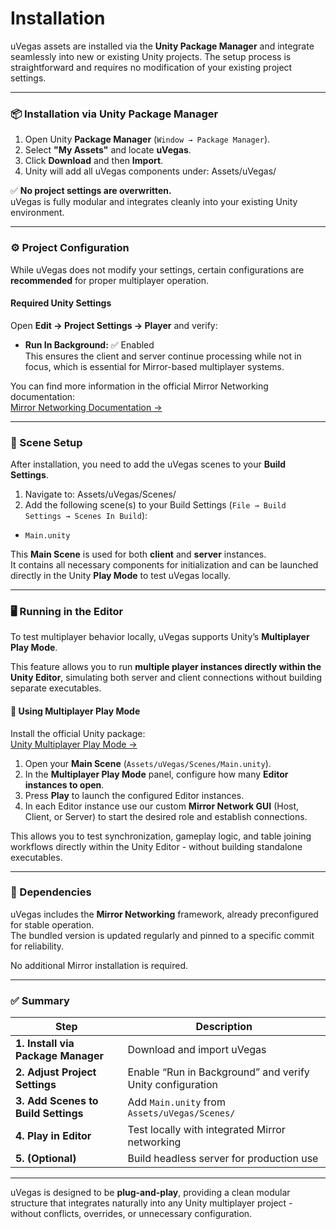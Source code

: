 # Installation

uVegas assets are installed via the **Unity Package Manager** and integrate seamlessly into new or existing Unity projects. The setup process is straightforward and requires no modification of your existing project settings.

***

### 📦 Installation via Unity Package Manager

1. Open Unity **Package Manager** (`Window → Package Manager`).
2. Select **"My Assets"** and locate **uVegas**.
3. Click **Download** and then **Import**.
4. Unity will add all uVegas components under: Assets/uVegas/

✅ **No project settings are overwritten.**\
uVegas is fully modular and integrates cleanly into your existing Unity environment.

***

### ⚙️ Project Configuration

While uVegas does not modify your settings, certain configurations are **recommended** for proper multiplayer operation.

#### Required Unity Settings

Open **Edit → Project Settings → Player** and verify:

* **Run In Background:** ✅ Enabled\
  This ensures the client and server continue processing while not in focus, which is essential for Mirror-based multiplayer systems.

You can find more information in the official Mirror Networking documentation:\
[Mirror Networking Documentation →](https://mirror-networking.gitbook.io/docs/)

***

### 🧩 Scene Setup

After installation, you need to add the uVegas scenes to your **Build Settings**.

1. Navigate to: Assets/uVegas/Scenes/
2. Add the following scene(s) to your Build Settings (`File → Build Settings → Scenes In Build`):

* `Main.unity`

This **Main Scene** is used for both **client** and **server** instances.\
It contains all necessary components for initialization and can be launched directly in the Unity **Play Mode** to test uVegas locally.

***

### 🖥️ Running in the Editor

To test multiplayer behavior locally, uVegas supports Unity’s **Multiplayer Play Mode**.

This feature allows you to run **multiple player instances directly within the Unity Editor**, simulating both server and client connections without building separate executables.

#### 🧪 Using Multiplayer Play Mode

Install the official Unity package:\
[Unity Multiplayer Play Mode →](https://docs.unity3d.com/Packages/com.unity.multiplayer.playmode@latest)

1. Open your **Main Scene** (`Assets/uVegas/Scenes/Main.unity`).
2. In the **Multiplayer Play Mode** panel, configure how many **Editor instances to open**.
3. Press **Play** to launch the configured Editor instances.
4. In each Editor instance use our custom **Mirror Network GUI** (Host, Client, or Server) to start the desired role and establish connections.

This allows you to test synchronization, gameplay logic, and table joining workflows directly within the Unity Editor - without building standalone executables.

***

### 🔗 Dependencies

uVegas includes the **Mirror Networking** framework, already preconfigured for stable operation.\
The bundled version is updated regularly and pinned to a specific commit for reliability.

No additional Mirror installation is required.

***

### ✅ Summary

| Step                                | Description                                               |
| ----------------------------------- | --------------------------------------------------------- |
| **1. Install via Package Manager**  | Download and import uVegas                                |
| **2. Adjust Project Settings**      | Enable “Run in Background” and verify Unity configuration |
| **3. Add Scenes to Build Settings** | Add `Main.unity` from `Assets/uVegas/Scenes/`             |
| **4. Play in Editor**               | Test locally with integrated Mirror networking            |
| **5. (Optional)**                   | Build headless server for production use                  |

***

uVegas is designed to be **plug-and-play**, providing a clean modular structure that integrates naturally into any Unity multiplayer project - without conflicts, overrides, or unnecessary configuration.
